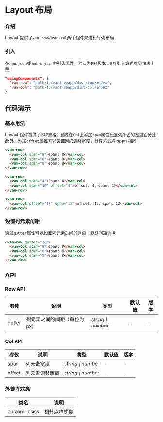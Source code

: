 # Layout 布局

### 介绍

Layout 提供了`van-row`和`van-col`两个组件来进行行列布局

### 引入

在`app.json`或`index.json`中引入组件，默认为`ES6`版本，`ES5`引入方式参见[快速上手](#/quickstart)

```json
"usingComponents": {
  "van-row": "path/to/vant-weapp/dist/row/index",
  "van-col": "path/to/vant-weapp/dist/col/index"
}
```

## 代码演示

### 基本用法

Layout 组件提供了`24列栅格`，通过在`Col`上添加`span`属性设置列所占的宽度百分比
此外，添加`offset`属性可以设置列的偏移宽度，计算方式与 span 相同

```html
<van-row>
  <van-col span="8">span: 8</van-col>
  <van-col span="8">span: 8</van-col>
  <van-col span="8">span: 8</van-col>
</van-row>

<van-row>
  <van-col span="4">span: 4</van-col>
  <van-col span="10" offset="4">offset: 4, span: 10</van-col>
</van-row>

<van-row>
  <van-col offset="12" span="12">offset: 12, span: 12</van-col>
</van-row>
```

### 设置列元素间距

通过`gutter`属性可以设置列元素之间的间距，默认间距为 0

```html
<van-row gutter="20">
  <van-col span="8">span: 8</van-col>
  <van-col span="8">span: 8</van-col>
  <van-col span="8">span: 8</van-col>
</van-row>
```

## API

### Row API

| 参数 | 说明 | 类型 | 默认值 | 版本 |
|-----------|-----------|-----------|-------------|-------------|
| gutter | 列元素之间的间距（单位为px） | *string \| number* | - | - |

### Col API

| 参数 | 说明 | 类型 | 默认值 | 版本 |
|-----------|-----------|-----------|-------------|-------------|
| span | 列元素宽度 | *string \| number* | - | - |
| offset | 列元素偏移距离 | *string \| number* | - | - |

### 外部样式类

| 类名 | 说明 |
|-----------|-----------|
| custom-class | 根节点样式类 |
